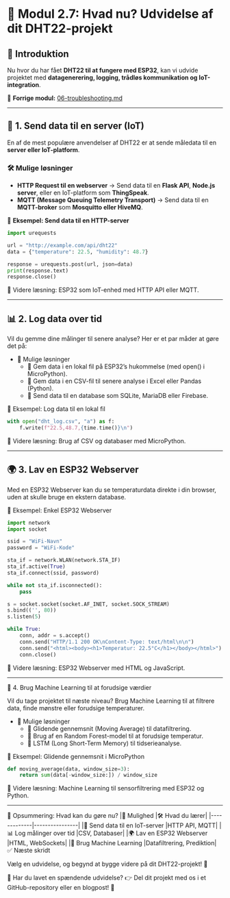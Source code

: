 # 🚀 Modul 2.7: Hvad nu? Udvidelse af dit DHT22-projekt

## 📌 **Introduktion**
Nu hvor du har fået **DHT22 til at fungere med ESP32**, kan vi udvide projektet med **datagenerering, logging, trådløs kommunikation og IoT-integration**.  

🔗 **Forrige modul:** [06-troubleshooting.md](06-troubleshooting.md)  

---

## 📡 **1. Send data til en server (IoT)**
En af de mest populære anvendelser af DHT22 er at sende måledata til en **server eller IoT-platform**.

### 🛠 **Mulige løsninger**
- **HTTP Request til en webserver** → Send data til en **Flask API**, **Node.js server**, eller en IoT-platform som **ThingSpeak**.  
- **MQTT (Message Queuing Telemetry Transport)** → Send data til en **MQTT-broker** som **Mosquitto eller HiveMQ**.  

📄 **Eksempel: Send data til en HTTP-server**
```python
import urequests

url = "http://example.com/api/dht22"
data = {"temperature": 22.5, "humidity": 48.7}

response = urequests.post(url, json=data)
print(response.text)
response.close()
```
🔗 Videre læsning: ESP32 som IoT-enhed med HTTP API eller MQTT.

---

## 📊 2. Log data over tid
Vil du gemme dine målinger til senere analyse? Her er et par måder at gøre det på:     
- 🔹 Mulige løsninger     
    - 🔹 Gem data i en lokal fil på ESP32’s hukommelse (med open() i MicroPython).     
    - 🔹 Gem data i en CSV-fil til senere analyse i Excel eller Pandas (Python).
    - 🔹 Send data til en database som SQLite, MariaDB eller Firebase.    

📄 Eksempel: Log data til en lokal fil
```python
with open("dht_log.csv", "a") as f:
    f.write(f"22.5,48.7,{time.time()}\n")
```
🔗 Videre læsning: Brug af CSV og databaser med MicroPython.

---

## 🌍 3. Lav en ESP32 Webserver
Med en ESP32 Webserver kan du se temperaturdata direkte i din browser, uden at skulle bruge en ekstern database.

📄 Eksempel: Enkel ESP32 Webserver
```python
import network
import socket

ssid = "WiFi-Navn"
password = "WiFi-Kode"

sta_if = network.WLAN(network.STA_IF)
sta_if.active(True)
sta_if.connect(ssid, password)

while not sta_if.isconnected():
    pass

s = socket.socket(socket.AF_INET, socket.SOCK_STREAM)
s.bind(('', 80))
s.listen(5)

while True:
    conn, addr = s.accept()
    conn.send("HTTP/1.1 200 OK\nContent-Type: text/html\n\n")
    conn.send("<html><body><h1>Temperatur: 22.5°C</h1></body></html>")
    conn.close()
```
🔗 Videre læsning: ESP32 Webserver med HTML og JavaScript.

---

🤖 4. Brug Machine Learning til at forudsige værdier

Vil du tage projektet til næste niveau? Brug Machine Learning til at filtrere data, finde mønstre eller forudsige temperaturer.
- 🔹 Mulige løsninger
    - 🔹 Glidende gennemsnit (Moving Average) til datafiltrering.
    - 🔹 Brug af en Random Forest-model til at forudsige temperatur.
    - 🔹 LSTM (Long Short-Term Memory) til tidserieanalyse.

📄 Eksempel: Glidende gennemsnit i MicroPython

```python
def moving_average(data, window_size=3):
    return sum(data[-window_size:]) / window_size
```
🔗 Videre læsning: Machine Learning til sensorfiltrering med ESP32 og Python.

---

🎯 Opsummering: Hvad kan du gøre nu?
|🚀 Mulighed	|🛠 Hvad du lærer|
|-------------|----------------|
|📡 Send data til en IoT-server	|HTTP API, MQTT|
|📊 Log målinger over tid	|CSV, Databaser|
|🌍 Lav en ESP32 Webserver	|HTML, WebSockets|
|🤖 Brug Machine Learning	|Datafiltrering, Prediktion|
✅ Næste skridt

Vælg en udvidelse, og begynd at bygge videre på dit DHT22-projekt! 🚀

📢 Har du lavet en spændende udvidelse?
👉 Del dit projekt med os i et GitHub-repository eller en blogpost! 🎉
